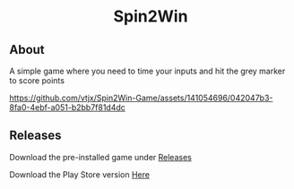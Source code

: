 <h1 align="center">Spin2Win</h1>
<h2>About</h2>

A simple game where you need to time your inputs and hit the grey marker to score points

https://github.com/vtjx/Spin2Win-Game/assets/141054696/042047b3-8fa0-4ebf-a051-b2bb7f81d4dc

<h2>Releases</h2>

Download the pre-installed game under <a href="https://github.com/vtjx/Spin2Win-Game/releases/tag/Game">Releases</a>

Download the Play Store version <a href="https://play.google.com/store/apps/details?id=com.jXGames.Spin2Win">Here</a>

